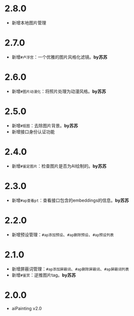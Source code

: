<!--
 * @Author: 渔火Arcadia  https://github.com/yhArcadia
 * @Date: 2022-12-24 02:48:57
 * @LastEditors: 渔火Arcadia
 * @LastEditTime: 2023-01-09 01:59:16
 * @FilePath: \Yunzai-Bot\plugins\ap-plugin\CHANGELOG.md
 * @Description: changeLog
 * 
 * Copyright (c) 2022 by 渔火Arcadia 1761869682@qq.com, All Rights Reserved. 
-->

# 2.8.0

* 新增本地图片管理

# 2.7.0

* 新增`#卢浮宫`：一个优雅的图片风格化滤镜。**by苏苏** 

# 2.6.0

* 新增`#图片动漫化`：将照片处理为动漫风格。**by苏苏** 
# 2.5.0

* 新增`#抠图`：去除图片背景。**by苏苏**
* 新增接口身份认证功能
# 2.4.0

* 新增`#鉴定图片`：检查图片是否为AI绘制的。**by苏苏**
# 2.3.0

* 新增`#ap查看pt`：查看接口包含的embeddings的信息。**by苏苏**
# 2.2.0

* 新增预设管理：`#ap添加预设`、`#ap删除预设`、`#ap预设列表`
# 2.1.0

* 新增屏蔽词管理：`#ap添加屏蔽词`、`#ap删除屏蔽词`、`#ap屏蔽词列表`
* 新增`#鉴赏`：逆推图片tag。**by苏苏**

# 2.0.0

* aiPainting v2.0